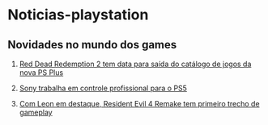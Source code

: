 # Noticias-playstation

## Novidades no mundo dos games

1. [Red Dead Redemption 2 tem data para saída do catálogo de jogos da nova PS Plus](https://meups.com.br/noticias/4-jogos-tem-data-para-deixar-novo-ps-plus/)

2. [Sony trabalha em controle profissional para o PS5](https://meups.com.br/noticias/dualsense-pro-sony-novo-controle-henderson/)

3. [Com Leon em destaque, Resident Evil 4 Remake tem primeiro trecho de gameplay](https://meups.com.br/noticias/resident-evil-4-remake-primeiro-gameplay/)

   
